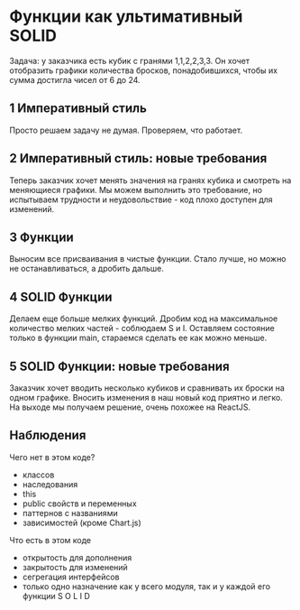 # Функции как ультимативный SOLID

Задача: у заказчика есть кубик с гранями 1,1,2,2,3,3. Он хочет отобразить графики количества бросков, понадобившихся, чтобы их сумма достигла чисел от 6 до 24.

## 1 Императивный стиль

Просто решаем задачу не думая. Проверяем, что работает.

## 2 Императивный стиль: новые требования

Теперь заказчик хочет менять значения на гранях кубика и смотреть на меняющиеся графики. Мы можем выполнить это требование, но испытываем трудности и неудовольствие - код плохо доступен для изменений.

## 3 Функции

Выносим все присваивания в чистые функции. Стало лучше, но можно не останавливаться, а дробить дальше.

## 4 SOLID Функции

Делаем еще больше мелких функций. Дробим код на максимальное количество мелких частей - соблюдаем S и I. Оставляем состояние только в функции main, стараемся сделать ее как можно меньше.

## 5 SOLID Функции: новые требования

Заказчик хочет вводить несколько кубиков и сравнивать их броски на одном графике.
Вносить изменения в наш новый код приятно и легко. На выходе мы получаем решение, очень похожее на ReactJS.

## Наблюдения

Чего нет в этом коде?

- классов
- наследования
- this
- public свойств и переменных
- паттернов с названиями
- зависимостей (кроме Chart.js)

Что есть в этом коде

- открытость для дополнения
- закрытость для изменений
- сегрегация интерфейсов
- только одно назначение как у всего модуля, так и у каждой его функции
  S O L I D
